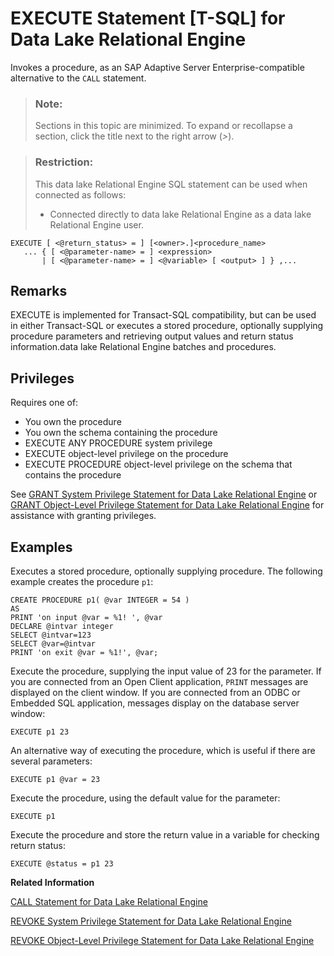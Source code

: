 <!-- loioa7746d7384f21015ac85eb5019166b85 -->

# EXECUTE Statement \[T-SQL\] for Data Lake Relational Engine

Invokes a procedure, as an SAP Adaptive Server Enterprise-compatible alternative to the `CALL` statement.



> ### Note:  
> Sections in this topic are minimized. To expand or recollapse a section, click the title next to the right arrow \(*\>*\).



> ### Restriction:  
> This data lake Relational Engine SQL statement can be used when connected as follows:
> 
> -   Connected directly to data lake Relational Engine as a data lake Relational Engine user.



```
EXECUTE [ <@return_status> = ] [<owner>.]<procedure_name>
   ... { [ <@parameter-name> = ] <expression>
       | [ <@parameter-name> = ] <@variable> [ <output> ] } ,...
```



<a name="loioa7746d7384f21015ac85eb5019166b85__IQ_Usage"/>

## Remarks

EXECUTE is implemented for Transact-SQL compatibility, but can be used in either Transact-SQL or executes a stored procedure, optionally supplying procedure parameters and retrieving output values and return status information.data lake Relational Engine batches and procedures.



<a name="loioa7746d7384f21015ac85eb5019166b85__IQ_Permissions"/>

## Privileges

Requires one of:

-   You own the procedure
-   You own the schema containing the procedure
-   EXECUTE ANY PROCEDURE system privilege
-   EXECUTE object-level privilege on the procedure
-   EXECUTE PROCEDURE object-level privilege on the schema that contains the procedure

See [GRANT System Privilege Statement for Data Lake Relational Engine](grant-system-privilege-statement-for-data-lake-relational-engine-a3dfcb0.md) or [GRANT Object-Level Privilege Statement for Data Lake Relational Engine](grant-object-level-privilege-statement-for-data-lake-relational-engine-a3e154f.md) for assistance with granting privileges.



<a name="loioa7746d7384f21015ac85eb5019166b85__IQ_Examples"/>

## Examples

Executes a stored procedure, optionally supplying procedure. The following example creates the procedure `p1`:

```
CREATE PROCEDURE p1( @var INTEGER = 54 )
AS
PRINT 'on input @var = %1! ', @var
DECLARE @intvar integer
SELECT @intvar=123
SELECT @var=@intvar
PRINT 'on exit @var = %1!', @var;
```

Execute the procedure, supplying the input value of 23 for the parameter. If you are connected from an Open Client application, `PRINT` messages are displayed on the client window. If you are connected from an ODBC or Embedded SQL application, messages display on the database server window:

```
EXECUTE p1 23
```

An alternative way of executing the procedure, which is useful if there are several parameters:

```
EXECUTE p1 @var = 23
```

Execute the procedure, using the default value for the parameter:

```
EXECUTE p1
```

Execute the procedure and store the return value in a variable for checking return status:

```
EXECUTE @status = p1 23
```

**Related Information**  


[CALL Statement for Data Lake Relational Engine](call-statement-for-data-lake-relational-engine-a614c16.md "Invokes a procedure.")

[REVOKE System Privilege Statement for Data Lake Relational Engine](revoke-system-privilege-statement-for-data-lake-relational-engine-a3eadda.md "Removes specific system privileges from specific users and the right to administer the privilege.")

[REVOKE Object-Level Privilege Statement for Data Lake Relational Engine](revoke-object-level-privilege-statement-for-data-lake-relational-engine-a3e7af2.md "Removes object-level privileges that were given using the GRANT statement.")

